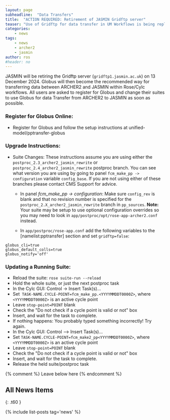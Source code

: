 ```yaml
---
layout: page
subheadline:  "Data Transfers"
title:  "ACTION REQUIRED: Retirement of JASMIN Gridftp server"
teaser: "Use of Gridftp for data transfer in UM Workflows is being replaced with Globus"
categories:
    - news
tags:
    - news
    - archer2
    - jasmin
author: ros
#header: no
---
```


JASMIN will be retiring the Gridftp server (`gridftp1.jasmin.ac.uk`) on 13 December 2024.  Globus will then become the recommended way for transferring data between ARCHER2 and JASMIN within Rose/Cylc workflows.  All users are asked to register for Globus and change their suites to use Globus for data Transfer from ARCHER2 to JASMIN as soon as possible.

### Register for Globus Online:

* Register for Globus and follow the setup instructions at unified-model/pptransfer-globus

### Upgrade Instructions: 

* Suite Changes:
  These instructions assume you are using either the `postproc_2.3_archer2_jasmin_rewrite` or `postproc_2.4_archer2_jasmin_rewrite` postproc branch.  You can see what version you are using by going to panel `fcm_make_pp -> configuration` variable `config_base`.  If you are not using either of these branches please contact CMS Support for advice.
  * In panel *fcm_make_pp -> configuration*:
    Make sure `config_rev` is blank and that no revision number is specified for the `postproc_2.X_archer2_jasmin_rewrite` branch in `pp_sources`.  **Note:** Your suite may be setup to use optional configuration overrides so you may need to look in `app/postproc/opt/rose-app-archer2.conf` instead.
    
  * In `app/postproc/rose-app.conf` add the following variables to the [namelist:pptransfer] section and set `gridftp=false`:
```
globus_cli=true
globus_default_colls=true
globus_notify='off'
```

### Updating a Running Suite:

* Reload the suite: `rose suite-run --reload`
* Hold the whole suite, or just the next postproc task
* In the Cylc GUI: Control -> Insert Task(s)...
* Set` TASK-NAME.CYCLE-POINT=fcm_make_pp.<YYYYMMDDT0000Z>`, where `<YYYYMMDDT0000Z>` is an active cycle point
* Leave `stop-point=POINT` blank
* Check the "Do not check if a cycle point is valid or not" box
* Insert, and wait for the task to complete.
* If nothing happens: You probably typed something incorrectly! Try again.
* In the Cylc GUI: Control --> Insert Task(s)…
* Set `TASK-NAME.CYCLE-POINT=fcm_make2_pp<YYYYMMDDT0000Z>`, where `<YYYYMMDDT0000Z>` is an active cycle point
* Leave `stop-point=POINT` blank
* Check the "Do not check if a cycle point is valid or not" box
* Insert, and wait for the task to complete.
* Release the held suite/postproc task

{% comment %} Leave below here {% endcomment %}
## All News Items
{: .t60 }

{% include list-posts tag='news' %}
